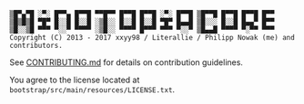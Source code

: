 ````
▒█▀▄▀█ ░▀░ █▀▀▄ █▀▀█ ▀▀█▀▀ █▀▀█ █▀▀█ ░▀░ █▀▀█ ▒█▀▀█ █▀▀█ █▀▀█ █▀▀ 
▒█▒█▒█ ▀█▀ █░░█ █░░█ ░▒█░░ █░░█ █░░█ ▀█▀ █▄▄█ ▒█░░░ █░░█ █▄▄▀ █▀▀ 
▒█░░▒█ ▀▀▀ ▀░░▀ ▀▀▀▀ ░▒█░░ ▀▀▀▀ █▀▀▀ ▀▀▀ ▀░░▀ ▒█▄▄█ ▀▀▀▀ ▀░▀▀ ▀▀▀ 
Copyright (C) 2013 - 2017 xxyy98 / Literallie / Philipp Nowak (me) and contributors.
````

See [CONTRIBUTING.md](https://bitbucket.org/minotopia/minotopiacore/src/master/CONTRIBUTING.md?at=master) for details on contribution guidelines.

You agree to the license located at `bootstrap/src/main/resources/LICENSE.txt`.
